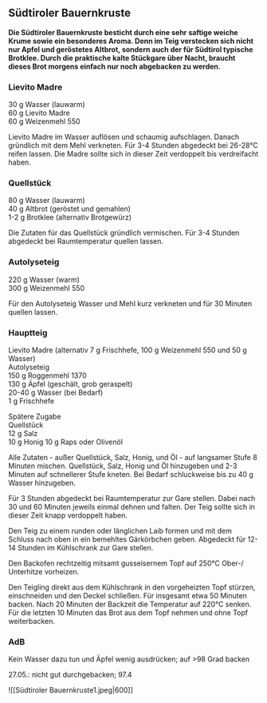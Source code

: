 ## Südtiroler Bauernkruste
**Die Südtiroler Bauernkruste besticht durch eine sehr saftige weiche Krume sowie ein besonderes Aroma. Denn im Teig verstecken sich nicht nur Apfel und geröstetes Altbrot, sondern auch der für Südtirol typische Brotklee. Durch die praktische kalte Stückgare über Nacht, braucht dieses Brot morgens einfach nur noch abgebacken zu werden.**

### Lievito Madre

30 g Wasser (lauwarm)  
60 g Lievito Madre  
60 g Weizenmehl 550

Lievito Madre im Wasser auflösen und schaumig aufschlagen. Danach gründlich mit dem Mehl verkneten. Für 3-4 Stunden abgedeckt bei 26-28°C reifen lassen. Die Madre sollte sich in dieser Zeit verdoppelt bis verdreifacht haben.

### Quellstück

80 g Wasser (lauwarm)  
40 g Altbrot (geröstet und gemahlen)  
1-2 g Brotklee (alternativ Brotgewürz)

Die Zutaten für das Quellstück gründlich vermischen. Für 3-4 Stunden abgedeckt bei Raumtemperatur quellen lassen.

### Autolyseteig

220 g Wasser (warm)  
300 g Weizenmehl 550

Für den Autolyseteig Wasser und Mehl kurz verkneten und für 30 Minuten quellen lassen.

### Hauptteig

Lievito Madre (alternativ 7 g Frischhefe, 100 g Weizenmehl 550 und 50 g Wasser)  
Autolyseteig  
150 g Roggenmehl 1370  
130 g Äpfel (geschält, grob geraspelt)  
20-40 g Wasser (bei Bedarf)  
1 g Frischhefe

Spätere Zugabe  
Quellstück  
12 g Salz  
10 g Honig
10 g Raps oder Olivenöl

Alle Zutaten - außer Quellstück, Salz, Honig, und Öl - auf langsamer Stufe 8 Minuten mischen. Quellstück, Salz, Honig und Öl hinzugeben und 2-3 Minuten auf schnellerer Stufe kneten. Bei Bedarf schluckweise bis zu 40 g Wasser hinzugeben.

Für 3 Stunden abgedeckt bei Raumtemperatur zur Gare stellen. Dabei nach 30 und 60 Minuten jeweils einmal dehnen und falten. Der Teig sollte sich in dieser Zeit knapp verdoppelt haben.

Den Teig zu einem runden oder länglichen Laib formen und mit dem Schluss nach oben in ein bemehltes Gärkörbchen geben. Abgedeckt für 12-14 Stunden im Kühlschrank zur Gare stellen.

Den Backofen rechtzeitig mitsamt gusseisernem Topf auf 250°C Ober-/ Unterhitze vorheizen.

Den Teigling direkt aus dem Kühlschrank in den vorgeheizten Topf stürzen, einschneiden und den Deckel schließen. Für insgesamt etwa 50 Minuten backen. Nach 20 Minuten der Backzeit die Temperatur auf 220°C senken. Für die letzten 10 Minuten das Brot aus dem Topf nehmen und ohne Topf weiterbacken.

### AdB

Kein Wasser dazu tun und Äpfel wenig ausdrücken; auf >98 Grad backen

27.05.: nicht gut durchgebacken; 97.4

![[Südtiroler Bauernkruste1.jpeg|600]]